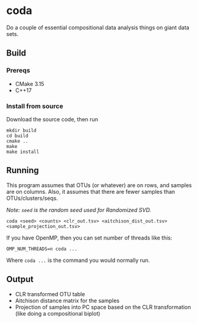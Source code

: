 # coda

Do a couple of essential compositional data analysis things on giant data sets.

## Build

### Prereqs

* CMake 3.15
* C++17

### Install from source

Download the source code, then run 

```
mkdir build
cd build
cmake ..
make
make install
```

## Running

This program assumes that OTUs (or whatever) are on rows, and samples are on columns.  Also, it assumes that there are fewer samples than OTUs/clusters/seqs.

*Note: `seed` is the random seed used for Randomized SVD.*

```
coda <seed> <counts> <clr_out.tsv> <aitchison_dist_out.tsv> <sample_projection_out.tsv>
```

If you have OpenMP, then you can set number of threads like this:

```
OMP_NUM_THREADS=n coda ...
```
 
Where `coda ...` is the command you would normally run.

## Output 

* CLR transformed OTU table
* Aitchison distance matrix for the samples
* Projection of samples into PC space based on the CLR transformation (like doing a compositional biplot)
